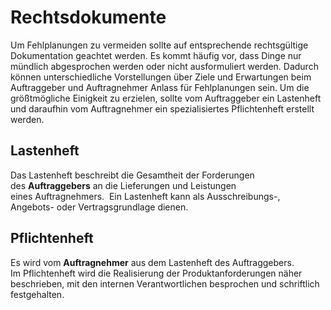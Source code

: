 # Rechtsdokumente
Um Fehlplanungen zu vermeiden sollte auf entsprechende rechtsgültige Dokumentation geachtet werden. Es kommt häufig vor, dass Dinge nur mündlich abgesprochen werden oder nicht ausformuliert werden. Dadurch können unterschiedliche Vorstellungen über Ziele und Erwartungen beim Auftraggeber und Auftragnehmer Anlass für Fehlplanungen sein. Um die größtmögliche Einigkeit zu erzielen, sollte vom Auftraggeber ein Lastenheft und daraufhin vom Auftragnehmer ein spezialisiertes Pflichtenheft erstellt werden.

## Lastenheft
Das Lastenheft beschreibt die Gesamtheit der Forderungen des **Auftraggebers** an die Lieferungen und Leistungen eines Auftragnehmers.  Ein Lastenheft kann als Ausschreibungs-, Angebots- oder Vertragsgrundlage dienen.

## Pflichtenheft
Es wird vom **Auftragnehmer** aus dem Lastenheft des Auftraggebers. Im Pflichtenheft wird die Realisierung der Produktanforderungen näher beschrieben, mit den internen Verantwortlichen besprochen und schriftlich festgehalten.
